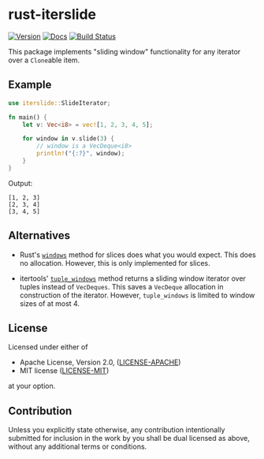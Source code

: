 rust-iterslide
===============

[![Version](https://img.shields.io/crates/v/iterslide.svg)](https://crates.io/crates/iterslide)
[![Docs](https://docs.rs/iterslide/badge.svg)](https://docs.rs/iterslide)
[![Build Status](https://travis-ci.org/rozbb/rust-iterslide.svg?branch=master)](https://travis-ci.org/rozbb/rust-iterslide)

This package implements "sliding window" functionality for any iterator over a `Clone`able item.

Example
-------

```rust
use iterslide::SlideIterator;

fn main() {
    let v: Vec<i8> = vec![1, 2, 3, 4, 5];

    for window in v.slide(3) {
        // window is a VecDeque<i8>
        println!("{:?}", window);
    }
}
```

Output:

```
[1, 2, 3]
[2, 3, 4]
[3, 4, 5]
```

Alternatives
------------

* Rust's [`windows`](https://doc.rust-lang.org/std/primitive.slice.html#method.windows) method for slices does what you would expect. This does no allocation. However, this is only implemented for slices.

* itertools' [`tuple_windows`](https://docs.rs/itertools/0.9.0/itertools/trait.Itertools.html#method.tuple_windows) method returns a sliding window iterator over tuples instead of `VecDeques`. This saves a `VecDeque` allocation in construction of the iterator. However, `tuple_windows` is limited to window sizes of at most 4.

License
-------

Licensed under either of

 * Apache License, Version 2.0, ([LICENSE-APACHE](LICENSE-APACHE))
 * MIT license ([LICENSE-MIT](LICENSE-MIT))

at your option.

Contribution
------------

Unless you explicitly state otherwise, any contribution intentionally submitted
for inclusion in the work by you shall be dual licensed as above, without any
additional terms or conditions.
